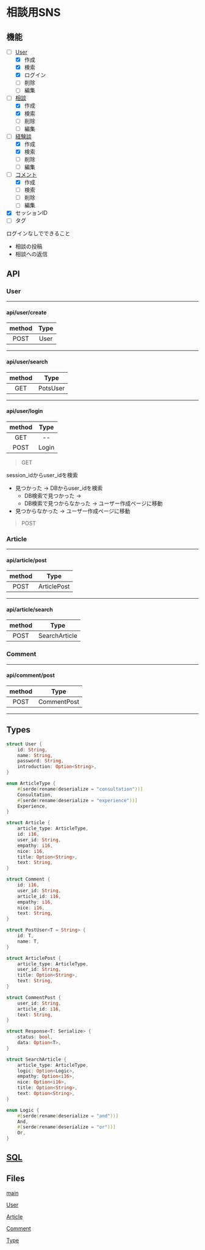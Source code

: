 # 相談用SNS

## 機能

- [ ] [User](#user)
  - [x] 作成
  - [x] 検索
  - [x] ログイン
  - [ ] 削除
  - [ ] 編集
- [ ] [相談](#article)
  - [x] 作成
  - [x] 検索
  - [ ] 削除
  - [ ] 編集
- [ ] [経験談](#article)
  - [x] 作成
  - [x] 検索
  - [ ] 削除
  - [ ] 編集
- [ ] [コメント](#comment)
  - [x] 作成
  - [ ] 検索
  - [ ] 削除
  - [ ] 編集
- [x] セッションID
- [ ] タグ

ログインなしでできること

- 相談の投稿
- 相談への返信

## API

### User

---

#### api/user/create

|method| Type |
| :--: | :--: |
| POST | User |

---

#### api/user/search

|method|Type|
| :--: |:--:|
|GET|PotsUser|

---

#### api/user/login

|method|Type|
| :--: |:--:|
| GET  | -- |
| POST |Login|

> GET

session_idからuser_idを検索

- 見つかった -> DBからuser_idを検索
  - DB検索で見つかった ->
  - DB検索で見つからなかった -> ユーザー作成ページに移動
- 見つからなかった -> ユーザー作成ページに移動

> POST

### Article

---

#### api/article/post

|method|Type|
| :--: | :--: |
|POST| ArticlePost|

---

#### api/article/search

|method|Type|
| :--: |:--:|
|POST|SearchArticle|

### Comment

---

#### api/comment/post

|method|Type|
| :--: | :--: |
| POST | CommentPost|

---

## Types

``` rust
struct User {
    id: String,
    name: String,
    password: String,
    introduction: Option<String>,
}

enum ArticleType {
    #[serde(rename(deserialize = "consultation"))]
    Consultation,
    #[serde(rename(deserialize = "experience"))]
    Experience,
}

struct Article {
    article_type: ArticleType,
    id: i16,
    user_id: String,
    empathy: i16,
    nice: i16,
    title: Option<String>,
    text: String,
}

struct Comment {
    id: i16,
    user_id: String,
    article_id: i16,
    empathy: i16,
    nice: i16,
    text: String,
}

struct PostUser<T = String> {
    id: T,
    name: T,
}

struct ArticlePost {
    article_type: ArticleType,
    user_id: String,
    title: Option<String>,
    text: String,
}

struct CommentPost {
    user_id: String,
    article_id: i16,
    text: String,
}

struct Response<T: Serialize> {
    status: bool,
    data: Option<T>,
}

struct SearchArticle {
    article_type: ArticleType,
    logic: Option<Logic>,
    empathy: Option<i16>,
    nice: Option<i16>,
    title: Option<String>,
    text: Option<String>,
}

enum Logic {
    #[serde(rename(deserialize = "and"))]
    And,
    #[serde(rename(deserialize = "or"))]
    Or,
}
```

## [SQL](migrations/20240326061154_migrate.sql)

## Files

[main](src/main.rs)

[User](src/user.rs)

[Article](src/article.rs)

[Comment](src/comment.rs)

[Type](src/types.rs)
